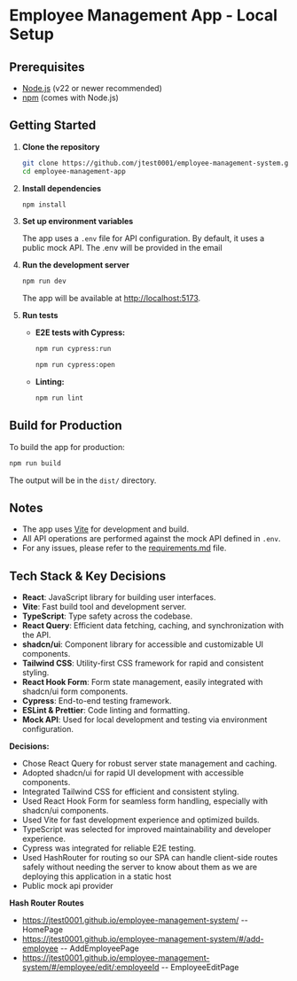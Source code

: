 # Employee Management App - Local Setup

## Prerequisites

- [Node.js](https://nodejs.org/) (v22 or newer recommended)
- [npm](https://www.npmjs.com/) (comes with Node.js)

## Getting Started

1. **Clone the repository**

   ```sh
   git clone https://github.com/jtest0001/employee-management-system.git
   cd employee-management-app
   ```

2. **Install dependencies**

   ```sh
   npm install
   ```

3. **Set up environment variables**

   The app uses a `.env` file for API configuration. By default, it uses a public mock API. The .env will be provided in the email

4. **Run the development server**

   ```sh
   npm run dev
   ```

   The app will be available at [http://localhost:5173](http://localhost:5173).

5. **Run tests**
   - **E2E tests with Cypress:**

     ```sh
     npm run cypress:run
     ```

     ```sh
     npm run cypress:open
     ```

   - **Linting:**

     ```sh
     npm run lint
     ```

## Build for Production

To build the app for production:

```sh
npm run build
```

The output will be in the `dist/` directory.

## Notes

- The app uses [Vite](https://vitejs.dev/) for development and build.
- All API operations are performed against the mock API defined in `.env`.
- For any issues, please refer to the [requirements.md](requirements.md) file.

## Tech Stack & Key Decisions

- **React**: JavaScript library for building user interfaces.
- **Vite**: Fast build tool and development server.
- **TypeScript**: Type safety across the codebase.
- **React Query**: Efficient data fetching, caching, and synchronization with the API.
- **shadcn/ui**: Component library for accessible and customizable UI components.
- **Tailwind CSS**: Utility-first CSS framework for rapid and consistent styling.
- **React Hook Form**: Form state management, easily integrated with shadcn/ui form components.
- **Cypress**: End-to-end testing framework.
- **ESLint & Prettier**: Code linting and formatting.
- **Mock API**: Used for local development and testing via environment configuration.

**Decisions:**

- Chose React Query for robust server state management and caching.
- Adopted shadcn/ui for rapid UI development with accessible components.
- Integrated Tailwind CSS for efficient and consistent styling.
- Used React Hook Form for seamless form handling, especially with shadcn/ui components.
- Used Vite for fast development experience and optimized builds.
- TypeScript was selected for improved maintainability and developer experience.
- Cypress was integrated for reliable E2E testing.
- Used HashRouter for routing so our SPA can handle client-side routes safely without needing the server to know about them as we are deploying this application in a static host
- Public mock api provider

**Hash Router Routes**

- https://jtest0001.github.io/employee-management-system/ -- HomePage
- https://jtest0001.github.io/employee-management-system/#/add-employee -- AddEmployeePage
- https://jtest0001.github.io/employee-management-system/#/employee/edit/:employeeId -- EmployeeEditPage
